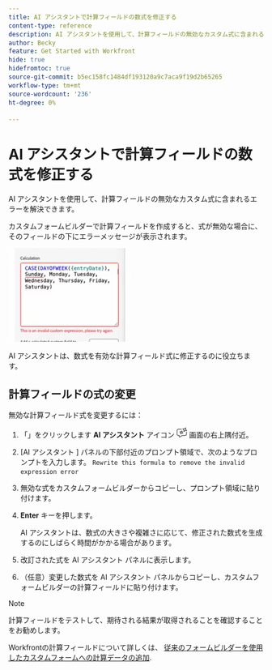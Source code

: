 ```yaml
---
title: AI アシスタントで計算フィールドの数式を修正する
content-type: reference
description: AI アシスタントを使用して、計算フィールドの無効なカスタム式に含まれるエラーを解決できます。
author: Becky
feature: Get Started with Workfront
hide: true
hidefromtoc: true
source-git-commit: b5ec158fc1484df193120a9c7aca9f19d2b65265
workflow-type: tm+mt
source-wordcount: '236'
ht-degree: 0%

---
```


# AI アシスタントで計算フィールドの数式を修正する

AI アシスタントを使用して、計算フィールドの無効なカスタム式に含まれるエラーを解決できます。

カスタムフォームビルダーで計算フィールドを作成すると、式が無効な場合に、そのフィールドの下にエラーメッセージが表示されます。

![無効な式エラー](assets/invalid-expression.png)

AI アシスタントは、数式を有効な計算フィールド式に修正するのに役立ちます。

## 計算フィールドの式の変更

無効な計算フィールド式を変更するには：

1. 「」をクリックします **AI アシスタント** アイコン ![AI アシスタント アイコン](assets/ai-assistant-icon.png) 画面の右上隅付近。
1. [AI アシスタント ] パネルの下部付近のプロンプト領域で、次のようなプロンプトを入力します。
   `Rewrite this formula to remove the invalid expression error`
1. 無効な式をカスタムフォームビルダーからコピーし、プロンプト領域に貼り付けます。
1. **Enter** キーを押します。

   AI アシスタントは、数式の大きさや複雑さに応じて、修正された数式を生成するのにしばらく時間がかかる場合があります。
1. 改訂された式を AI アシスタント パネルに表示します。
1. （任意）変更した数式を AI アシスタント パネルからコピーし、カスタムフォームビルダーの計算フィールドに貼り付けます。

>[!NOTE]
>
>計算フィールドをテストして、期待される結果が取得されることを確認することをお勧めします。

Workfrontの計算フィールドについて詳しくは、 [従来のフォームビルダーを使用したカスタムフォームへの計算データの追加](/help/quicksilver/administration-and-setup/customize-workfront/create-manage-custom-forms/add-calculated-data-to-custom-form.md).



